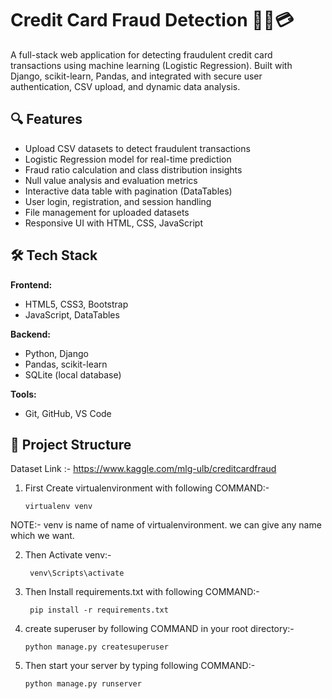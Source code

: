 

# Credit Card Fraud Detection 🕵️‍♂️💳

A full-stack web application for detecting fraudulent credit card transactions using machine learning (Logistic Regression). Built with Django, scikit-learn, Pandas, and integrated with secure user authentication, CSV upload, and dynamic data analysis.

## 🔍 Features

- Upload CSV datasets to detect fraudulent transactions
- Logistic Regression model for real-time prediction
- Fraud ratio calculation and class distribution insights
- Null value analysis and evaluation metrics
- Interactive data table with pagination (DataTables)
- User login, registration, and session handling
- File management for uploaded datasets
- Responsive UI with HTML, CSS, JavaScript

## 🛠️ Tech Stack

**Frontend:**
- HTML5, CSS3, Bootstrap
- JavaScript, DataTables

**Backend:**
- Python, Django
- Pandas, scikit-learn
- SQLite (local database)

**Tools:**
- Git, GitHub, VS Code

## 📁 Project Structure


Dataset Link :- https://www.kaggle.com/mlg-ulb/creditcardfraud

1)  First  Create virtualenvironment with following COMMAND:-

        virtualenv venv

 NOTE:- venv is name of name of virtualenvironment. we can give any name which we want.

2) Then Activate venv:-

        venv\Scripts\activate

3) Then Install requirements.txt with following COMMAND:-

        pip install -r requirements.txt


4)  create superuser by following COMMAND in your root directory:-

        python manage.py createsuperuser

5)  Then start your server by typing following COMMAND:-

        python manage.py runserver



